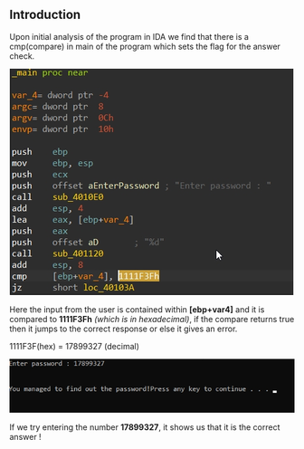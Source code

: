 ## Introduction
Upon initial analysis of the program in IDA we find that there is a cmp(compare) in main of the program which sets the flag for the answer check.

![a](images/img.jpg)

Here the input from the user is contained within **[ebp+var4]** and it is compared to **1111F3Fh** *(which is in hexadecimal)*, if the compare returns true then it jumps to the correct response or else it gives an error.

1111F3F(hex) = 17899327 (decimal)

![a](images/img2.jpg)

If we try entering the number **17899327**, it shows us that it is the correct answer !
